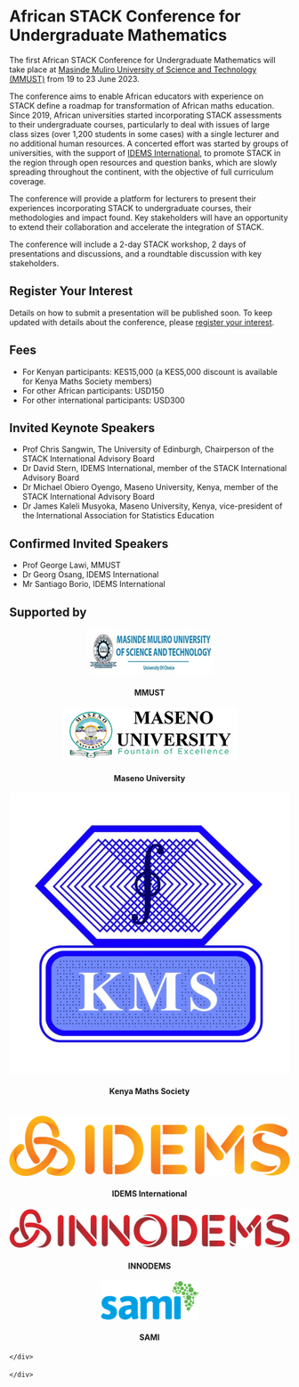 # African STACK Conference for Undergraduate Mathematics

<p>The first African STACK Conference for Undergraduate Mathematics will take place at <a href="https://www.mmust.ac.ke" target="blank">Masinde Muliro University of Science and Technology (MMUST)</a> from 19 to 23 June 2023.</p>

<p>The conference aims to enable African educators with experience on STACK define a roadmap for transformation of African maths education. Since 2019, African universities started incorporating STACK assessments to their undergraduate courses, particularly to deal with issues of large class sizes (over 1,200 students in some cases) with a single lecturer and no additional human resources. A concerted effort was started by groups of universities, with the support of <a href="https://www.idems.international/" target="blank">IDEMS International</a>, to promote STACK in the region through open resources and question banks, which are slowly spreading throughout the continent, with the objective of full curriculum coverage.</p>

<p>The conference will provide a platform for lecturers to present their experiences incorporating STACK to undergraduate courses, their methodologies and impact found. Key stakeholders will have an opportunity to extend their collaboration and accelerate the integration of STACK.</p>

<p>The conference will include a 2-day STACK workshop, 2 days of presentations and discussions, and a roundtable discussion with key stakeholders.</p>

## Register Your Interest

<p>Details on how to submit a presentation will be published soon. To keep updated with details about the conference, please <a href="" target="blank">register your interest</a>.</p>

## Fees

* For Kenyan participants: KES15,000 (a KES5,000 discount is available for Kenya Maths Society members)
* For other African participants: USD150
* For other international participants: USD300

## Invited Keynote Speakers
* Prof Chris Sangwin, The University of Edinburgh, Chairperson of the STACK International Advisory Board 
* Dr David Stern, IDEMS International, member of the STACK International Advisory Board
* Dr Michael Obiero Oyengo, Maseno University, Kenya, member of the STACK International Advisory Board
* Dr James Kaleli Musyoka, Maseno University, Kenya, vice-president of the International Association for Statistics Education


## Confirmed Invited Speakers
* Prof George Lawi, MMUST
* Dr Georg Osang, IDEMS International
* Mr Santiago Borio, IDEMS International

## Supported by
 <div class="container">
	<div class="row">
    <div class="col-md-4">
    	<center><img class="img-logo-large" src="../../img/mmust-logo.jpg" alt="Masinde Muliro University of Science and Technology" /><br>
    	<h4>MMUST</h4></center>
    </div>
    <div class="col-md-4">
    	<center><img class="img-logo-large" src="../../img/maseno-logo.png" alt="Maseno University" /><br>
    	<h4>Maseno University</h4></center>
    </div>
        <div class="col-md-4">
    	<center><img class="img-logo-large" src="../../img/kms-logo.jpg" alt="Kenya Maths Society" /><br>
    	<h4>Kenya Maths Society</h4></center>
    </div>
    </div>
   <br>
    <div class="row">
    <div class="col-md-4">
    	<center><img class="img-logo-large" src="../../img/idems-logo.png" alt="IDEMS International" /><br>
    	<h4>IDEMS International</h4></center>
    </div>
    <div class="col-md-4">
    	<center><img class="img-logo-large" src="../../img/innodems-logo.jpg" alt="INNODEMS" /><br>
    	<h4>INNODEMS</h4></center>
    </div>
    <div class="col-md-4">
    	<center><img class="img-logo-large" src="../../img/sami-logo.png" alt="SAMI" /><br>
    	<h4>SAMI</h4></center>
    </div>


    </div>

    </div>
